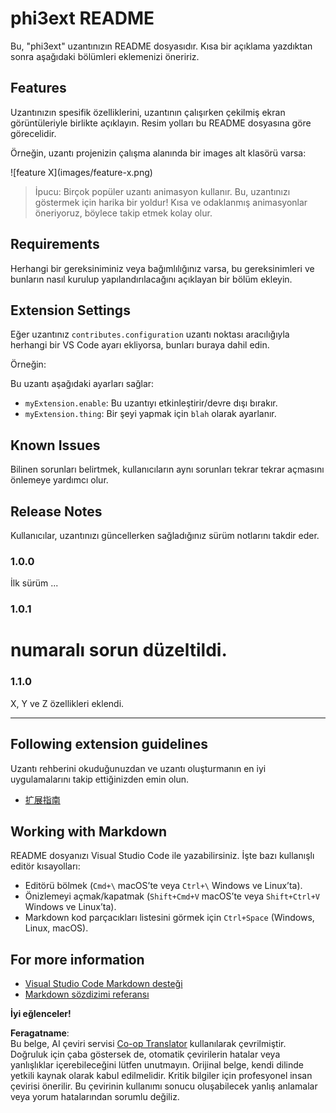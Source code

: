 <!--
CO_OP_TRANSLATOR_METADATA:
{
  "original_hash": "be0b2937160c486180ded27e4f14adeb",
  "translation_date": "2025-07-16T16:35:52+00:00",
  "source_file": "code/07.Lab/01/AIPC/extensions/phi3ext/README.md",
  "language_code": "tr"
}
-->
# phi3ext README

Bu, "phi3ext" uzantınızın README dosyasıdır. Kısa bir açıklama yazdıktan sonra aşağıdaki bölümleri eklemenizi öneririz.

## Features

Uzantınızın spesifik özelliklerini, uzantının çalışırken çekilmiş ekran görüntüleriyle birlikte açıklayın. Resim yolları bu README dosyasına göre görecelidir.

Örneğin, uzantı projenizin çalışma alanında bir images alt klasörü varsa:

\!\[feature X\]\(images/feature-x.png\)

> İpucu: Birçok popüler uzantı animasyon kullanır. Bu, uzantınızı göstermek için harika bir yoldur! Kısa ve odaklanmış animasyonlar öneriyoruz, böylece takip etmek kolay olur.

## Requirements

Herhangi bir gereksiniminiz veya bağımlılığınız varsa, bu gereksinimleri ve bunların nasıl kurulup yapılandırılacağını açıklayan bir bölüm ekleyin.

## Extension Settings

Eğer uzantınız `contributes.configuration` uzantı noktası aracılığıyla herhangi bir VS Code ayarı ekliyorsa, bunları buraya dahil edin.

Örneğin:

Bu uzantı aşağıdaki ayarları sağlar:

* `myExtension.enable`: Bu uzantıyı etkinleştirir/devre dışı bırakır.
* `myExtension.thing`: Bir şeyi yapmak için `blah` olarak ayarlanır.

## Known Issues

Bilinen sorunları belirtmek, kullanıcıların aynı sorunları tekrar tekrar açmasını önlemeye yardımcı olur.

## Release Notes

Kullanıcılar, uzantınızı güncellerken sağladığınız sürüm notlarını takdir eder.

### 1.0.0

İlk sürüm ...

### 1.0.1

# numaralı sorun düzeltildi.

### 1.1.0

X, Y ve Z özellikleri eklendi.

---

## Following extension guidelines

Uzantı rehberini okuduğunuzdan ve uzantı oluşturmanın en iyi uygulamalarını takip ettiğinizden emin olun.

* [扩展指南](https://code.visualstudio.com/api/references/extension-guidelines?WT.mc_id=aiml-137032-kinfeylo)

## Working with Markdown

README dosyanızı Visual Studio Code ile yazabilirsiniz. İşte bazı kullanışlı editör kısayolları:

* Editörü bölmek (`Cmd+\` macOS’te veya `Ctrl+\` Windows ve Linux’ta).
* Önizlemeyi açmak/kapatmak (`Shift+Cmd+V` macOS’te veya `Shift+Ctrl+V` Windows ve Linux’ta).
* Markdown kod parçacıkları listesini görmek için `Ctrl+Space` (Windows, Linux, macOS).

## For more information

* [Visual Studio Code Markdown desteği](http://code.visualstudio.com/docs/languages/markdown?WT.mc_id=aiml-137032-kinfeylo)
* [Markdown sözdizimi referansı](https://help.github.com/articles/markdown-basics/)

**İyi eğlenceler!**

**Feragatname**:  
Bu belge, AI çeviri servisi [Co-op Translator](https://github.com/Azure/co-op-translator) kullanılarak çevrilmiştir. Doğruluk için çaba göstersek de, otomatik çevirilerin hatalar veya yanlışlıklar içerebileceğini lütfen unutmayın. Orijinal belge, kendi dilinde yetkili kaynak olarak kabul edilmelidir. Kritik bilgiler için profesyonel insan çevirisi önerilir. Bu çevirinin kullanımı sonucu oluşabilecek yanlış anlamalar veya yorum hatalarından sorumlu değiliz.